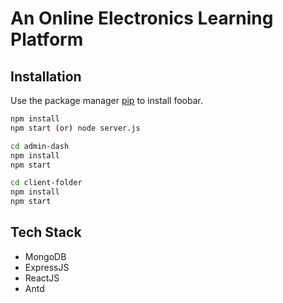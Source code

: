 # An Online Electronics Learning Platform



## Installation

Use the package manager [pip](https://pip.pypa.io/en/stable/) to install foobar.

```bash
npm install
npm start (or) node server.js

cd admin-dash
npm install
npm start

cd client-folder
npm install
npm start
```


## Tech Stack
 - MongoDB
 - ExpressJS
 - ReactJS
 - Antd
